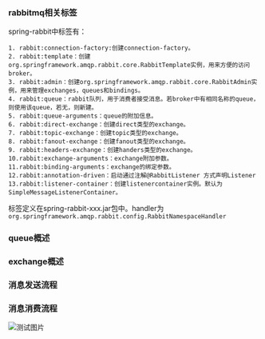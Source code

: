 ### rabbitmq相关标签 ###

spring-rabbit中标签有：

```
1. rabbit:connection-factory:创建connection-factory。
2. rabbit:template：创建org.springframework.amqp.rabbit.core.RabbitTemplate实例，用来方便的访问broker。
3. rabbit:admin：创建org.springframework.amqp.rabbit.core.RabbitAdmin实例，用来管理exchanges，queues和bindings。
4. rabbit:queue：rabbit队列，用于消费者接受消息。若broker中有相同名称的queue，则使用该queue，若无，则新建。
5. rabbit:queue-arguments：queue的附加信息。
6. rabbit:direct-exchange：创建direct类型的exchange。
7. rabbit:topic-exchange：创建topic类型的exchange。
8. rabbit:fanout-exchange：创建fanout类型的exchange。
9. rabbit:headers-exchange：创建handers类型的exchange。
10.rabbit:exchange-arguments：exchange附加参数。
11.rabbit:binding-arguments：exchange的绑定参数。
12.rabbit:annotation-driven：启动通过注解@RabbitListener 方式声明Listener
13.rabbit:listener-container：创建listenercontainer实例。默认为SimpleMessageListenerContainer。
```

标签定义在spring-rabbit-xxx.jar包中。handler为`org.springframework.amqp.rabbit.config.RabbitNamespaceHandler`


### queue概述 ###


### exchange概述 ###

### 消息发送流程 ###

### 消息消费流程 ###


![测试图片](https://i.imgur.com/EA3kZyM.png)